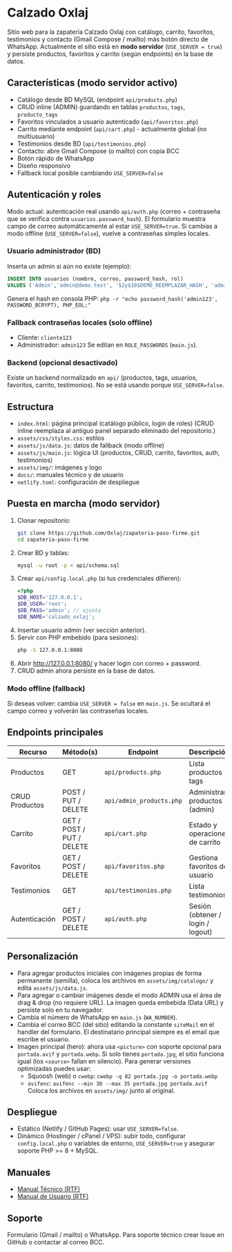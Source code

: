 # Calzado Oxlaj
Sitio web para la zapatería Calzado Oxlaj con catálogo, carrito, favoritos, testimonios y contacto (Gmail Compose / mailto) más botón directo de WhatsApp. Actualmente el sitio está en **modo servidor** (`USE_SERVER = true`) y persiste productos, favoritos y carrito (según endpoints) en la base de datos.

## Características (modo servidor activo)
- Catálogo desde BD MySQL (endpoint `api/products.php`)
- CRUD inline (ADMIN) guardando en tablas `productos`, `tags`, `producto_tags`
- Favoritos vinculados a usuario autenticado (`api/favoritos.php`)
- Carrito mediante endpoint (`api/cart.php`) - actualmente global (no multiusuario)
- Testimonios desde BD (`api/testimonios.php`)
- Contacto: abre Gmail Compose (o mailto) con copia BCC
- Botón rápido de WhatsApp
- Diseño responsivo
- Fallback local posible cambiando `USE_SERVER=false`

## Autenticación y roles
Modo actual: autenticación real usando `api/auth.php` (correo + contraseña que se verifica contra `usuarios.password_hash`).
El formulario muestra campo de correo automáticamente al estar `USE_SERVER=true`.
Si cambias a modo offline (`USE_SERVER=false`), vuelve a contraseñas simples locales.

### Usuario administrador (BD)
Inserta un admin si aún no existe (ejemplo):
```sql
INSERT INTO usuarios (nombre, correo, password_hash, rol)
VALUES ('Admin','admin@demo.test', '$2y$10$DEMO_REEMPLAZAR_HASH', 'admin');
```
Genera el hash en consola PHP: `php -r "echo password_hash('admin123', PASSWORD_BCRYPT), PHP_EOL;"`

### Fallback contraseñas locales (solo offline)
- Cliente: `cliente123`
- Administrador: `admin123`
Se editan en `ROLE_PASSWORDS` (`main.js`).

### Backend (opcional desactivado)
Existe un backend normalizado en `api/` (productos, tags, usuarios, favoritos, carrito, testimonios). No se está usando porque `USE_SERVER=false`.

## Estructura
- `index.html`: página principal (catálogo público, login de roles)
   (CRUD inline reemplaza al antiguo panel separado eliminado del repositorio.)
- `assets/css/styles.css`: estilos
- `assets/js/data.js`: datos de fallback (modo offline)
- `assets/js/main.js`: lógica UI (productos, CRUD, carrito, favoritos, auth, testimonios)
- `assets/img/`: imágenes y logo
- `docs/`: manuales técnico y de usuario
- `netlify.toml`: configuración de despliegue

## Puesta en marcha (modo servidor)
1. Clonar repositorio:
   ```bash
   git clone https://github.com/Oxlaj/zapateria-paso-firme.git
   cd zapateria-paso-firme
   ```
2. Crear BD y tablas:
   ```bash
   mysql -u root -p < api/schema.sql
   ```
3. Crear `api/config.local.php` (si tus credenciales difieren):
   ```php
   <?php
   $DB_HOST='127.0.0.1';
   $DB_USER='root';
   $DB_PASS='admin'; // ajusta
   $DB_NAME='calzado_oxlaj';
   ```
4. Insertar usuario admin (ver sección anterior).
5. Servir con PHP embebido (para sesiones):
   ```bash
   php -S 127.0.0.1:8080
   ```
6. Abrir http://127.0.0.1:8080/ y hacer login con correo + password.
7. CRUD admin ahora persiste en la base de datos.

### Modo offline (fallback)
Si deseas volver: cambia `USE_SERVER = false` en `main.js`. Se ocultará el campo correo y volverán las contraseñas locales.

## Endpoints principales
| Recurso | Método(s) | Endpoint | Descripción |
|---------|-----------|----------|-------------|
| Productos | GET | `api/products.php` | Lista productos + tags |
| CRUD Productos | POST / PUT / DELETE | `api/admin_products.php` | Administrar productos (admin) |
| Carrito | GET / POST / PUT / DELETE | `api/cart.php` | Estado y operaciones de carrito |
| Favoritos | GET / POST / DELETE | `api/favoritos.php` | Gestiona favoritos del usuario |
| Testimonios | GET | `api/testimonios.php` | Lista testimonios |
| Autenticación | GET / POST / DELETE | `api/auth.php` | Sesión (obtener / login / logout) |

## Personalización
- Para agregar productos iniciales con imágenes propias de forma permanente (semilla), coloca los archivos en `assets/img/catalogo/` y edita `assets/js/data.js`.
- Para agregar o cambiar imágenes desde el modo ADMIN usa el área de drag & drop (no requiere URL). La imagen queda embebida (Data URL) y persiste solo en tu navegador.
- Cambia el número de WhatsApp en `main.js` (`WA_NUMBER`).
- Cambia el correo BCC (del sitio) editando la constante `siteMail` en el handler del formulario. El destinatario principal siempre es el email que escribe el usuario.
 - Imagen principal (hero): ahora usa `<picture>` con soporte opcional para `portada.avif` y `portada.webp`. Si solo tienes `portada.jpg`, el sitio funciona igual (los `<source>` fallan en silencio). Para generar versiones optimizadas puedes usar:
    - Squoosh (web) o `cwebp`: `cwebp -q 82 portada.jpg -o portada.webp`
    - `avifenc`: `avifenc --min 30 --max 35 portada.jpg portada.avif`
    Coloca los archivos en `assets/img/` junto al original.

## Despliegue
- Estático (Netlify / GitHub Pages): usar `USE_SERVER=false`.
- Dinámico (Hostinger / cPanel / VPS): subir todo, configurar `config.local.php` o variables de entorno, `USE_SERVER=true` y asegurar soporte PHP >= 8 + MySQL.

## Manuales
- [Manual Técnico (RTF)](docs/Manual_Tecnico_Calzado_Oxlaj.rtf)
- [Manual de Usuario (RTF)](docs/Manual_de_Usuario_Calzado_Oxlaj.rtf)

## Soporte
Formulario (Gmail / mailto) o WhatsApp. Para soporte técnico crear Issue en GitHub o contactar al correo BCC.
